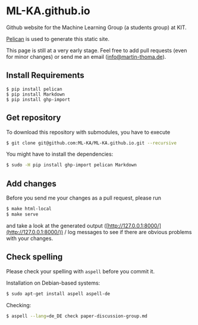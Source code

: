 # ML-KA.github.io

Github website for the Machine Learning Group (a students group) at KIT.

[Pelican](http://docs.getpelican.com/) is used to generate this static site.

This page is still at a very early stage. Feel free to add pull requests
(even for minor changes) or send me an email (info@martin-thoma.de).


## Install Requirements

```
$ pip install pelican
$ pip install Markdown
$ pip install ghp-import
```


## Get repository

To download this repository with submodules, you have to execute

```bash
$ git clone git@github.com:ML-KA/ML-KA.github.io.git --recursive
```

You might have to install the dependencies:

```bash
$ sudo -H pip install ghp-import pelican Markdown
```

## Add changes

Before you send me your changes as a pull request, please run

```bash
$ make html-local
$ make serve
```

and take a look at the generated output
([http://127.0.0.1:8000/](http://127.0.0.1:8000/)) / log messages to see if
there are obvious problems with your changes.

## Check spelling

Please check your spelling with `aspell` before you commit it.

Installation on Debian-based systems:

```bash
$ sudo apt-get install aspell aspell-de
```

Checking:

```bash
$ aspell --lang=de_DE check paper-discussion-group.md
```
